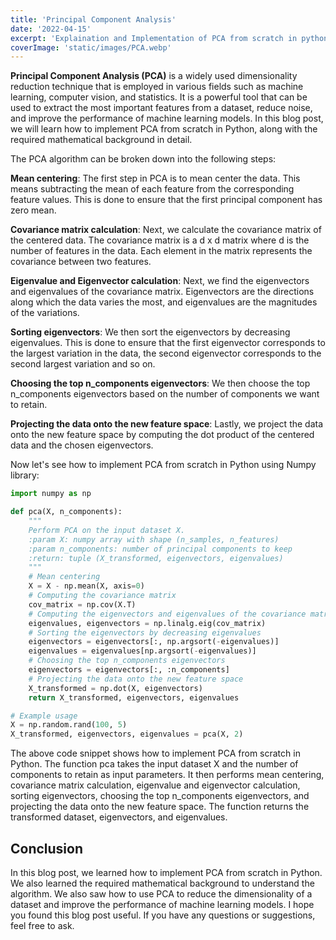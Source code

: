 ```yaml
---
title: 'Principal Component Analysis'
date: '2022-04-15'
excerpt: 'Explaination and Implementation of PCA from scratch in python.'
coverImage: 'static/images/PCA.webp'
---
```


**Principal Component Analysis (PCA)** is a widely used dimensionality reduction technique that is employed in various fields such as machine learning, computer vision, and statistics. It is a powerful tool that can be used to extract the most important features from a dataset, reduce noise, and improve the performance of machine learning models. In this blog post, we will learn how to implement PCA from scratch in Python, along with the required mathematical background in detail.

The PCA algorithm can be broken down into the following steps:

**Mean centering**: The first step in PCA is to mean center the data. This means subtracting the mean of each feature from the corresponding feature values. This is done to ensure that the first principal component has zero mean.

**Covariance matrix calculation**: Next, we calculate the covariance matrix of the centered data. The covariance matrix is a d x d matrix where d is the number of features in the data. Each element in the matrix represents the covariance between two features.

**Eigenvalue and Eigenvector calculation**: Next, we find the eigenvectors and eigenvalues of the covariance matrix. Eigenvectors are the directions along which the data varies the most, and eigenvalues are the magnitudes of the variations.

**Sorting eigenvectors**: We then sort the eigenvectors by decreasing eigenvalues. This is done to ensure that the first eigenvector corresponds to the largest variation in the data, the second eigenvector corresponds to the second largest variation and so on.

**Choosing the top n_components eigenvectors**: We then choose the top n_components eigenvectors based on the number of components we want to retain.

**Projecting the data onto the new feature space**: Lastly, we project the data onto the new feature space by computing the dot product of the centered data and the chosen eigenvectors.

Now let's see how to implement PCA from scratch in Python using Numpy library:

```py
import numpy as np

def pca(X, n_components):
    """
    Perform PCA on the input dataset X.
    :param X: numpy array with shape (n_samples, n_features)
    :param n_components: number of principal components to keep
    :return: tuple (X_transformed, eigenvectors, eigenvalues)
    """
    # Mean centering
    X = X - np.mean(X, axis=0)
    # Computing the covariance matrix
    cov_matrix = np.cov(X.T)
    # Computing the eigenvectors and eigenvalues of the covariance matrix
    eigenvalues, eigenvectors = np.linalg.eig(cov_matrix)
    # Sorting the eigenvectors by decreasing eigenvalues
    eigenvectors = eigenvectors[:, np.argsort(-eigenvalues)]
    eigenvalues = eigenvalues[np.argsort(-eigenvalues)]
    # Choosing the top n_components eigenvectors
    eigenvectors = eigenvectors[:, :n_components]
    # Projecting the data onto the new feature space
    X_transformed = np.dot(X, eigenvectors)
    return X_transformed, eigenvectors, eigenvalues

# Example usage
X = np.random.rand(100, 5)
X_transformed, eigenvectors, eigenvalues = pca(X, 2)

```

The above code snippet shows how to implement PCA from scratch in Python. The function pca takes the input dataset X and the number of components to retain as input parameters. It then performs mean centering, covariance matrix calculation, eigenvalue and eigenvector calculation, sorting eigenvectors, choosing the top n_components eigenvectors, and projecting the data onto the new feature space. The function returns the transformed dataset, eigenvectors, and eigenvalues.


## Conclusion
In this blog post, we learned how to implement PCA from scratch in Python. We also learned the required mathematical background to understand the algorithm. We also saw how to use PCA to reduce the dimensionality of a dataset and improve the performance of machine learning models. I hope you found this blog post useful. If you have any questions or suggestions, feel free to ask.

